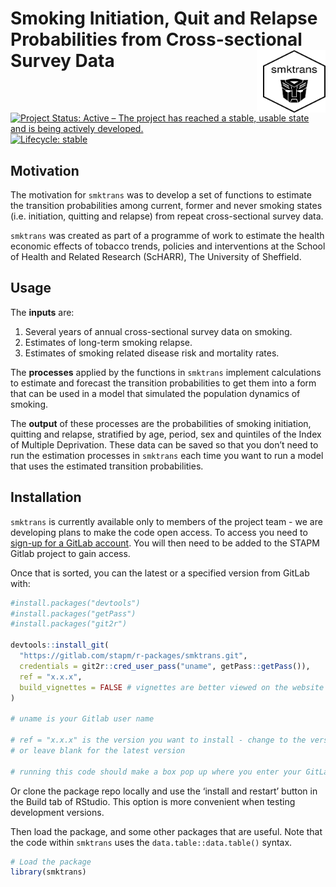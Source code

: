
<!-- README.md is generated from README.Rmd. Please edit that file -->

# Smoking Initiation, Quit and Relapse Probabilities from Cross-sectional Survey Data <img src="logo.png" align="right" style="padding-left:10px;background-color:white;" width="100" height="100" />

<!-- badges: start -->

[![Project Status: Active – The project has reached a stable, usable
state and is being actively
developed.](https://www.repostatus.org/badges/latest/active.svg)](https://www.repostatus.org/#active)
[![Lifecycle:
stable](https://img.shields.io/badge/lifecycle-stable-green.svg)](https://www.tidyverse.org/lifecycle/#stable)
<!-- badges: end -->

## Motivation

The motivation for `smktrans` was to develop a set of functions to
estimate the transition probabilities among current, former and never
smoking states (i.e. initiation, quitting and relapse) from repeat
cross-sectional survey data.

`smktrans` was created as part of a programme of work to estimate the
health economic effects of tobacco trends, policies and interventions at
the School of Health and Related Research (ScHARR), The University of
Sheffield.

## Usage

The **inputs** are:

1.  Several years of annual cross-sectional survey data on smoking.  
2.  Estimates of long-term smoking relapse.  
3.  Estimates of smoking related disease risk and mortality rates.

The **processes** applied by the functions in `smktrans` implement
calculations to estimate and forecast the transition probabilities to
get them into a form that can be used in a model that simulated the
population dynamics of smoking.

The **output** of these processes are the probabilities of smoking
initiation, quitting and relapse, stratified by age, period, sex and
quintiles of the Index of Multiple Deprivation. These data can be saved
so that you don’t need to run the estimation processes in `smktrans`
each time you want to run a model that uses the estimated transition
probabilities.

## Installation

`smktrans` is currently available only to members of the project team -
we are developing plans to make the code open access. To access you need
to [sign-up for a GitLab account](https://gitlab.com/). You will then
need to be added to the STAPM Gitlab project to gain access.

Once that is sorted, you can the latest or a specified version from
GitLab with:

``` r
#install.packages("devtools")
#install.packages("getPass")
#install.packages("git2r")

devtools::install_git(
  "https://gitlab.com/stapm/r-packages/smktrans.git", 
  credentials = git2r::cred_user_pass("uname", getPass::getPass()),
  ref = "x.x.x",
  build_vignettes = FALSE # vignettes are better viewed on the website
)

# uname is your Gitlab user name

# ref = "x.x.x" is the version you want to install - change to the version you want e.g. "1.2.3"
# or leave blank for the latest version

# running this code should make a box pop up where you enter your GitLab password
```

Or clone the package repo locally and use the ‘install and restart’
button in the Build tab of RStudio. This option is more convenient when
testing development versions.

Then load the package, and some other packages that are useful. Note
that the code within `smktrans` uses the `data.table::data.table()`
syntax.

``` r
# Load the package
library(smktrans)
```
